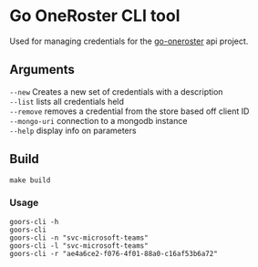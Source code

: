 # Go OneRoster CLI tool

Used for managing credentials for the [go-oneroster](https://github.com/fffnite/go-oneroster) api project.

## Arguments

`--new` Creates a new set of credentials with a description  
`--list` lists all credentials held  
`--remove` removes a credential from the store based off client ID  
`--mongo-uri` connection to a mongodb instance  
`--help` display info on parameters  

## Build

```
make build
```

### Usage

```
goors-cli -h
goors-cli
goors-cli -n "svc-microsoft-teams"
goors-cli -l "svc-microsoft-teams"
goors-cli -r "ae4a6ce2-f076-4f01-88a0-c16af53b6a72"
```

